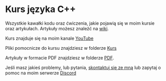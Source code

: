 # Kurs języka C++

Wszystkie kawałki kodu oraz ćwiczenia, jakie pojawią się w moim kursie oraz artykułach.
Artykuły możesz znaleźć na [wiki](https://github.com/SteelPh0enix/KursCPP/wiki).

Kurs znajduje się na moim kanale [YouTube](https://www.youtube.com/playlist?list=PLmiKwg_1QLyVRzwv0XyptEgpZnev4pzDk)

Pliki pomocnicze do kursu znajdziesz w folderze [Kurs](./Kurs)

Artykuły w formacie PDF znajdziesz w folderze [PDF](./PDF).

Jeśli masz jakieś problemy, lub pytania, [skontaktuj się ze mną](https://fb.com/steelph0en1x) lub zapytaj o pomoc na moim serwerze [Discord](https://discord.gg/thbC2Y4)
